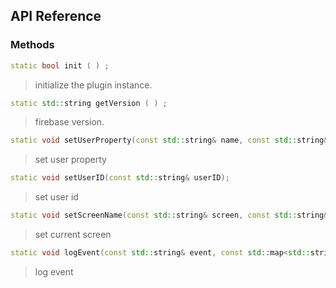 ## API Reference

### Methods
```cpp
static bool init ( ) ;
```
>  initialize the plugin instance.

```cpp
static std::string getVersion ( ) ;
```
>  firebase version.

```cpp
static void setUserProperty(const std::string& name, const std::string& value);
```
> set user property

```cpp
static void setUserID(const std::string& userID);
```
> set user id

```cpp
static void setScreenName(const std::string& screen, const std::string& screenClass);
```
> set current screen

```cpp
static void logEvent(const std::string& event, const std::map<std::string, std::string>& params);
```
> log event

